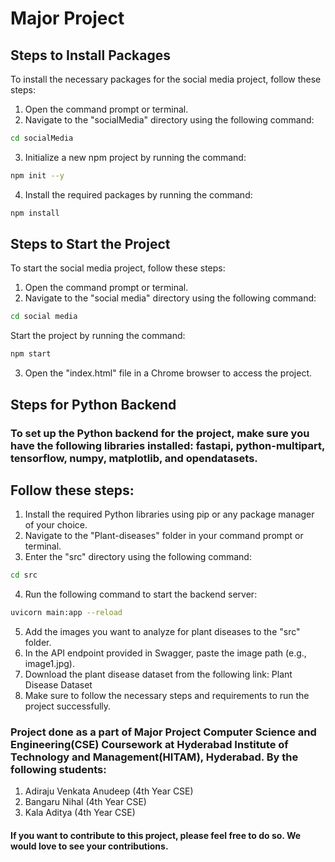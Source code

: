 # Major Project
## Steps to Install Packages
To install the necessary packages for the social media project, follow these steps:
1. Open the command prompt or terminal.
2. Navigate to the "socialMedia" directory using the following command:
```bash 
cd socialMedia 
```
3. Initialize a new npm project by running the command:
```bash
npm init --y
```
4. Install the required packages by running the command:
```bash
npm install
```
## Steps to Start the Project
To start the social media project, follow these steps:
1. Open the command prompt or terminal.
2. Navigate to the "social media" directory using the following command:
```bash
cd social media
```
Start the project by running the command:
```bash
npm start
```
3. Open the "index.html" file in a Chrome browser to access the project.
## Steps for Python Backend
### To set up the Python backend for the project, make sure you have the following libraries installed: fastapi, python-multipart, tensorflow, numpy, matplotlib, and opendatasets.

## Follow these steps:
1. Install the required Python libraries using pip or any package manager of your choice.
2. Navigate to the "Plant-diseases" folder in your command prompt or terminal.
3. Enter the "src" directory using the following command:
```bash
cd src
```
4. Run the following command to start the backend server:
```bash
uvicorn main:app --reload
```
5. Add the images you want to analyze for plant diseases to the "src" folder.
6. In the API endpoint provided in Swagger, paste the image path (e.g., image1.jpg).
7. Download the plant disease dataset from the following link: Plant Disease Dataset
8. Make sure to follow the necessary steps and requirements to run the project successfully.

### Project done as a part of Major Project Computer Science and Engineering(CSE) Coursework at Hyderabad Institute of Technology and Management(HITAM), Hyderabad. By the following students:
1. Adiraju Venkata Anudeep (4th Year CSE)
2. Bangaru Nihal (4th Year CSE)
3. Kala Aditya (4th Year CSE)

#### If you want to contribute to this project, please feel free to do so. We would love to see your contributions.
